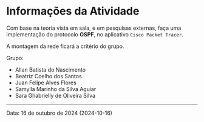 # Informações da Atividade

Com base na teoria vista em sala, e em pesquisas externas, faça uma implementação do protocolo **OSPF**, no aplicativo `Cisco Packet Tracer`.

A montagem da rede ficará a critério do grupo.

Grupo:

- Allan Batista do Nascimento
- Beatriz Coelho dos Santos
- Juan Felipe Alves Flores
- Samylla Marinho da Silva Aguiar
- Sara Ghabrielly de Oliveira Silva

---

Data: 16 de outubro de 2024 (2024-10-16)
